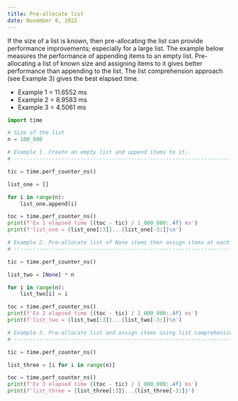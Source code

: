 ```yaml
---
title: Pre-allocate list
date: November 8, 2022
---
```


If the size of a list is known, then pre-allocating the list can provide
performance improvements; especially for a large list. The example below
measures the performance of appending items to an empty list. Pre-allocating
a list of known size and assigning items to it gives better performance than
appending to the list. The list comprehension approach (see Example 3) gives
the best elapsed time.

- Example 1 = 11.6552 ms
- Example 2 = 8.9583 ms
- Example 3 = 4.5061 ms

```python
import time

# Size of the list
n = 100_000

# Example 1. Create an empty list and append items to it.
# ----------------------------------------------------------------------------

tic = time.perf_counter_ns()

list_one = []

for i in range(n):
    list_one.append(i)

toc = time.perf_counter_ns()
print(f'Ex 1 elapsed time {(toc - tic) / 1_000_000:.4f} ms')
print(f'list_one = {list_one[:3]}...{list_one[-3:]}\n')

# Example 2. Pre-allocate list of None items then assign items at each index.
# ----------------------------------------------------------------------------

tic = time.perf_counter_ns()

list_two = [None] * n

for i in range(n):
    list_two[i] = i

toc = time.perf_counter_ns()
print(f'Ex 2 elapsed time {(toc - tic) / 1_000_000:.4f} ms')
print(f'list_two = {list_two[:3]}...{list_two[-3:]}\n')

# Example 3. Pre-allocate list and assign items using list comprehension.
# ----------------------------------------------------------------------------

tic = time.perf_counter_ns()

list_three = [i for i in range(n)]

toc = time.perf_counter_ns()
print(f'Ex 3 elapsed time {(toc - tic) / 1_000_000:.4f} ms')
print(f'list_three = {list_three[:3]}...{list_three[-3:]}')
```
